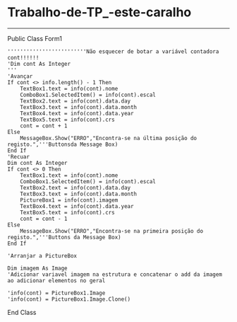 # Trabalho-de-TP_-este-caralho
----
Public Class Form1

    '''''''''''''''''''''''''Não esquecer de botar a variável contadora cont!!!!!!
    'Dim cont As Integer
    '''
    'Avançar
    If cont <> info.length() - 1 Then
        TextBox1.text = info(cont).nome
        ComboBox1.SelectedItem() = info(cont).escal
        TextBox2.text = info(cont).data.day
        TextBox3.text = info(cont).data.month
        TextBox4.text = info(cont).data.year
        TextBox5.text = info(cont).crs
        cont = cont + 1
    Else
        MessageBox.Show("ERRO","Encontra-se na última posição do registo.",'''Buttonsda Message Box)
    End If
    'Recuar
    Dim cont As Integer
    If cont <> 0 Then
        TextBox1.text = info(cont).nome
        ComboBox1.SelectedItem() = info(cont).escal
        TextBox2.text = info(cont).data.day
        TextBox3.text = info(cont).data.month
        PictureBox1 = info(cont).imagem
        TextBox4.text = info(cont).data.year
        TextBox5.text = info(cont).crs
        cont = cont - 1
    Else
        MessageBox.Show("ERRO","Encontra-se na primeira posição do registo.",'''Buttons da Message Box)
    End If

    'Arranjar a PictureBox

    Dim imagem As Image
    'Adicionar variavel imagem na estrutura e concatenar o add da imagem ao adicionar elementos no geral
    
    'info(cont) = PictureBox1.Image
    'info(cont) = PictureBox1.Image.Clone()

End Class
